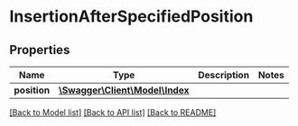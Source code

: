 # InsertionAfterSpecifiedPosition

## Properties
Name | Type | Description | Notes
------------ | ------------- | ------------- | -------------
**position** | [**\Swagger\Client\Model\Index**](Index.md) |  | 

[[Back to Model list]](../../README.md#documentation-for-models) [[Back to API list]](../../README.md#documentation-for-api-endpoints) [[Back to README]](../../README.md)

